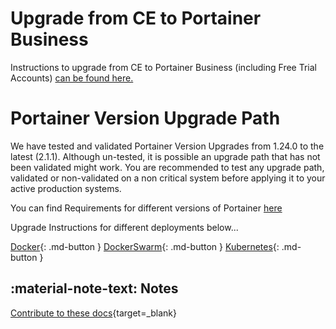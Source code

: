# Upgrade from CE to Portainer Business

Instructions to upgrade from CE to Portainer Business (including Free Trial Accounts) [can be found here.](../updBE/)


# Portainer Version Upgrade Path

We have tested and validated Portainer Version Upgrades from 1.24.0 to the latest (2.1.1). Although un-tested, it is possible an upgrade path that has not been validated might work. 
You are recommended to test any upgrade path, validated or non-validated on a non critical system before applying it to your active production systems.

You can find Requirements for different versions of Portainer [here](../../deploy/requirements/)

Upgrade Instructions for different deployments below...

[Docker](../upddocker/){: .md-button }
[DockerSwarm](../updswarm/){: .md-button }
[Kubernetes](../updk8s/){: .md-button }


## :material-note-text: Notes
[Contribute to these docs](https://github.com/portainer/portainer-docs/blob/master/contributing.md){target=_blank}
